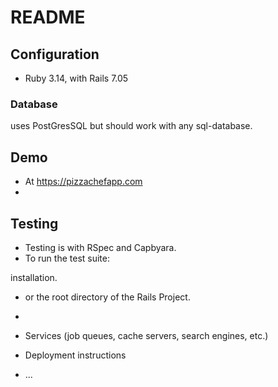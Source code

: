 # README

## Configuration
* Ruby 3.14, with Rails 7.05

 ### Database
 uses PostGresSQL but should work with any sql-database.

## Demo
 * At https://pizzachefapp.com
 *
## Testing
 * Testing is with RSpec and Capbyara.
 * To run the test suite:

 installation.

* or the root directory of the Rails Project.
*

* Services (job queues, cache servers, search engines, etc.)

* Deployment instructions

* ...
